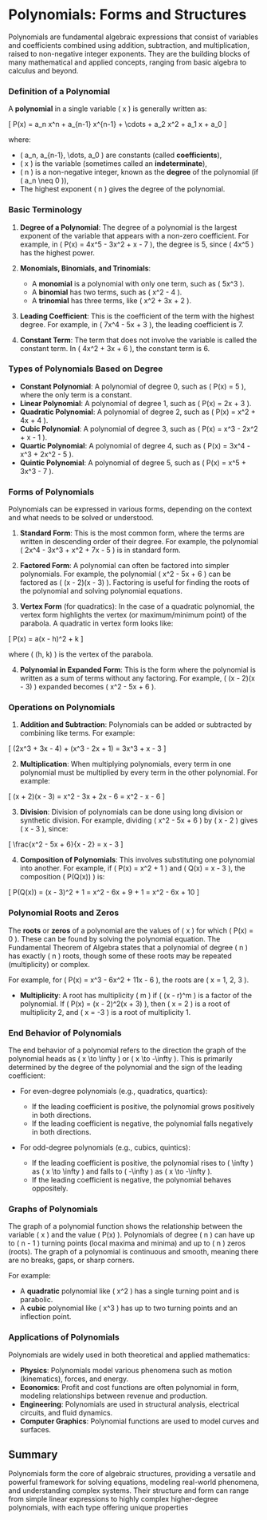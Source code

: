 # Polynomials: Forms and Structures

Polynomials are fundamental algebraic expressions that consist of variables and coefficients combined using addition, subtraction, and multiplication, raised to non-negative integer exponents. They are the building blocks of many mathematical and applied concepts, ranging from basic algebra to calculus and beyond.

### **Definition of a Polynomial**
A **polynomial** in a single variable \( x \) is generally written as:

\[
P(x) = a_n x^n + a_{n-1} x^{n-1} + \cdots + a_2 x^2 + a_1 x + a_0
\]

where:
- \( a_n, a_{n-1}, \dots, a_0 \) are constants (called **coefficients**),
- \( x \) is the variable (sometimes called an **indeterminate**),
- \( n \) is a non-negative integer, known as the **degree** of the polynomial (if \( a_n \neq 0 \)),
- The highest exponent \( n \) gives the degree of the polynomial.

### **Basic Terminology**

1. **Degree of a Polynomial**: The degree of a polynomial is the largest exponent of the variable that appears with a non-zero coefficient. For example, in \( P(x) = 4x^5 - 3x^2 + x - 7 \), the degree is 5, since \( 4x^5 \) has the highest power.

2. **Monomials, Binomials, and Trinomials**:
   - A **monomial** is a polynomial with only one term, such as \( 5x^3 \).
   - A **binomial** has two terms, such as \( x^2 - 4 \).
   - A **trinomial** has three terms, like \( x^2 + 3x + 2 \).

3. **Leading Coefficient**: This is the coefficient of the term with the highest degree. For example, in \( 7x^4 - 5x + 3 \), the leading coefficient is 7.

4. **Constant Term**: The term that does not involve the variable is called the constant term. In \( 4x^2 + 3x + 6 \), the constant term is 6.

### **Types of Polynomials Based on Degree**

- **Constant Polynomial**: A polynomial of degree 0, such as \( P(x) = 5 \), where the only term is a constant.
- **Linear Polynomial**: A polynomial of degree 1, such as \( P(x) = 2x + 3 \).
- **Quadratic Polynomial**: A polynomial of degree 2, such as \( P(x) = x^2 + 4x + 4 \).
- **Cubic Polynomial**: A polynomial of degree 3, such as \( P(x) = x^3 - 2x^2 + x - 1 \).
- **Quartic Polynomial**: A polynomial of degree 4, such as \( P(x) = 3x^4 - x^3 + 2x^2 - 5 \).
- **Quintic Polynomial**: A polynomial of degree 5, such as \( P(x) = x^5 + 3x^3 - 7 \).

### **Forms of Polynomials**

Polynomials can be expressed in various forms, depending on the context and what needs to be solved or understood.

1. **Standard Form**: This is the most common form, where the terms are written in descending order of their degree. For example, the polynomial \( 2x^4 - 3x^3 + x^2 + 7x - 5 \) is in standard form.

2. **Factored Form**: A polynomial can often be factored into simpler polynomials. For example, the polynomial \( x^2 - 5x + 6 \) can be factored as \( (x - 2)(x - 3) \). Factoring is useful for finding the roots of the polynomial and solving polynomial equations.

3. **Vertex Form** (for quadratics): In the case of a quadratic polynomial, the vertex form highlights the vertex (or maximum/minimum point) of the parabola. A quadratic in vertex form looks like:

\[
P(x) = a(x - h)^2 + k
\]

where \( (h, k) \) is the vertex of the parabola.

4. **Polynomial in Expanded Form**: This is the form where the polynomial is written as a sum of terms without any factoring. For example, \( (x - 2)(x - 3) \) expanded becomes \( x^2 - 5x + 6 \).

### **Operations on Polynomials**

1. **Addition and Subtraction**: Polynomials can be added or subtracted by combining like terms. For example:

\[
(2x^3 + 3x - 4) + (x^3 - 2x + 1) = 3x^3 + x - 3
\]

2. **Multiplication**: When multiplying polynomials, every term in one polynomial must be multiplied by every term in the other polynomial. For example:

\[
(x + 2)(x - 3) = x^2 - 3x + 2x - 6 = x^2 - x - 6
\]

3. **Division**: Division of polynomials can be done using long division or synthetic division. For example, dividing \( x^2 - 5x + 6 \) by \( x - 2 \) gives \( x - 3 \), since:

\[
\frac{x^2 - 5x + 6}{x - 2} = x - 3
\]

4. **Composition of Polynomials**: This involves substituting one polynomial into another. For example, if \( P(x) = x^2 + 1 \) and \( Q(x) = x - 3 \), the composition \( P(Q(x)) \) is:

\[
P(Q(x)) = (x - 3)^2 + 1 = x^2 - 6x + 9 + 1 = x^2 - 6x + 10
\]

### **Polynomial Roots and Zeros**

The **roots** or **zeros** of a polynomial are the values of \( x \) for which \( P(x) = 0 \). These can be found by solving the polynomial equation. The Fundamental Theorem of Algebra states that a polynomial of degree \( n \) has exactly \( n \) roots, though some of these roots may be repeated (multiplicity) or complex.

For example, for \( P(x) = x^3 - 6x^2 + 11x - 6 \), the roots are \( x = 1, 2, 3 \).

- **Multiplicity**: A root has multiplicity \( m \) if \( (x - r)^m \) is a factor of the polynomial. If \( P(x) = (x - 2)^2(x + 3) \), then \( x = 2 \) is a root of multiplicity 2, and \( x = -3 \) is a root of multiplicity 1.

### **End Behavior of Polynomials**

The end behavior of a polynomial refers to the direction the graph of the polynomial heads as \( x \to \infty \) or \( x \to -\infty \). This is primarily determined by the degree of the polynomial and the sign of the leading coefficient:

- For even-degree polynomials (e.g., quadratics, quartics):
  - If the leading coefficient is positive, the polynomial grows positively in both directions.
  - If the leading coefficient is negative, the polynomial falls negatively in both directions.
  
- For odd-degree polynomials (e.g., cubics, quintics):
  - If the leading coefficient is positive, the polynomial rises to \( \infty \) as \( x \to \infty \) and falls to \( -\infty \) as \( x \to -\infty \).
  - If the leading coefficient is negative, the polynomial behaves oppositely.

### **Graphs of Polynomials**

The graph of a polynomial function shows the relationship between the variable \( x \) and the value \( P(x) \). Polynomials of degree \( n \) can have up to \( n - 1 \) turning points (local maxima and minima) and up to \( n \) zeros (roots). The graph of a polynomial is continuous and smooth, meaning there are no breaks, gaps, or sharp corners.

For example:
- A **quadratic** polynomial like \( x^2 \) has a single turning point and is parabolic.
- A **cubic** polynomial like \( x^3 \) has up to two turning points and an inflection point.

### **Applications of Polynomials**

Polynomials are widely used in both theoretical and applied mathematics:
- **Physics**: Polynomials model various phenomena such as motion (kinematics), forces, and energy.
- **Economics**: Profit and cost functions are often polynomial in form, modeling relationships between revenue and production.
- **Engineering**: Polynomials are used in structural analysis, electrical circuits, and fluid dynamics.
- **Computer Graphics**: Polynomial functions are used to model curves and surfaces.

## Summary

Polynomials form the core of algebraic structures, providing a versatile and powerful framework for solving equations, modeling real-world phenomena, and understanding complex systems. Their structure and form can range from simple linear expressions to highly complex higher-degree polynomials, with each type offering unique properties
